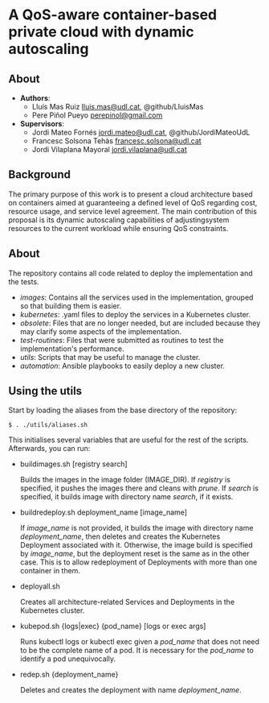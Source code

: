 # A QoS-aware container-based private cloud with dynamic autoscaling

## About

* **Authors**: 
  * Lluís Mas Ruiz <lluis.mas@udl.cat>, @github/LluisMas
  * Pere Piñol Pueyo <perepinol@gmail.com>
* **Supervisors**:
  * Jordi Mateo Fornés <jordi.mateo@udl.cat>, @github/JordiMateoUdL
  * Francesc Solsona Tehàs <francesc.solsona@udl.cat>
  * Jordi Vilaplana Mayoral <jordi.vilaplana@udl.cat>

## Background

The primary purpose of this work is to present a cloud architecture based on containers aimed at guaranteeing a defined level of QoS regarding cost, resource usage, and service level agreement. The main contribution of this proposal is its dynamic autoscaling capabilities of adjustingsystem resources to the current workload while ensuring QoS constraints.

## About

The repository contains all code related to deploy the implementation and the tests.

* _images_: Contains all the services used in the implementation, grouped so that building them is easier.
* _kubernetes_: .yaml files to deploy the services in a Kubernetes cluster.
* _obsolete_: Files that are no longer needed, but are included because they may clarify some aspects of the implementation.
* _test-routines_: Files that were submitted as routines to test the implementation's performance.
* _utils_: Scripts that may be useful to manage the cluster.
* _automation_: Ansible playbooks to easily deploy a new cluster.

## Using the utils

Start by loading the aliases from the base directory of the repository:

```
$ . ./utils/aliases.sh
```

This initialises several variables that are useful for the rest of the scripts. Afterwards, you can run:

* buildimages.sh [registry search]
    
    Builds the images in the image folder (IMAGE\_DIR). If _registry_ is specified, it pushes the images there and cleans with _prune_. If _search_ is specified, it builds image with directory name _search_, if it exists.

* buildredeploy.sh deployment\_name [image_name]
    
    If _image\_name_ is not provided, it builds the image with directory name _deployment\_name_, then deletes and creates the Kubernetes Deployment associated with it. Otherwise, the image build is specified by _image\_name_, but the deployment reset is the same as in the other case. This is to allow redeployment of Deployments with more than one container in them.

* deployall.sh
    
    Creates all architecture-related Services and Deployments in the Kubernetes cluster.

* kubepod.sh {logs|exec} {pod_name} [logs or exec args]
    
    Runs kubectl logs or kubectl exec given a _pod\_name_ that does not need to be the complete name of a pod. It is necessary for the _pod\_name_ to identify a pod unequivocally.

* redep.sh {deployment_name}
    
    Deletes and creates the deployment with name _deployment\_name_.
